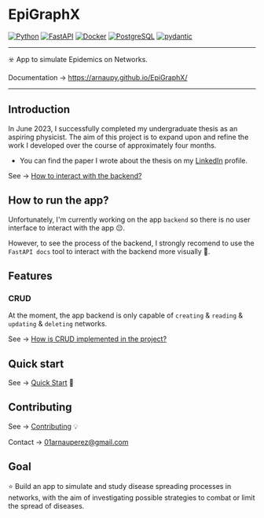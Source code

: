 # EpiGraphX
[![Python](https://img.shields.io/badge/Python-yellow?style=for-the-badge&logo=python&logoColor=white&labelColor=101010)](https://python.org)
[![FastAPI](https://img.shields.io/badge/FastAPI-289475?style=for-the-badge&logo=FastAPI&logoColor=white&labelColor=101010)](https://fastapi.tiangolo.com)
[![Docker](https://img.shields.io/badge/Docker-blue?style=for-the-badge&logo=docker&logoColor=white&labelColor=101010)](https://www.docker.com/)
[![PostgreSQL](https://img.shields.io/badge/SQLAlchemy-darkred?style=for-the-badge&logo=sqlalchemy&logoColor=white&labelColor=101010)](https://www.sqlalchemy.org/)
[![pydantic](https://img.shields.io/badge/pydantic-pink?style=for-the-badge&logo=pydantic&logoColor=white&labelColor=101010)](https://docs.pydantic.dev/latest/)

---
:biohazard: App to simulate Epidemics on Networks.

Documentation -> https://arnaupy.github.io/EpiGraphX/

---

## Introduction
In June 2023, I successfully completed my undergraduate thesis as an aspiring physicist. The aim of this project is to expand upon and refine the work I developed over the course of approximately four months.

* You can find the paper I wrote about the thesis on my [LinkedIn](https://www.linkedin.com/in/arnau-perez-perez/) profile.
  
See -> [How to interact with the backend?](./docs/dev-guide/InteractBackend/InteractBackend.md)

## How to run the app?
Unfortunately, I'm currently working on the app `backend` so there is no user interface to interact with the app :pensive:. 

However, to see the process of the backend, I strongly recomend to use the `FastAPI docs` tool to interact with the backend more visually :star_struck:.

## Features
### CRUD
At the moment, the app backend is only capable of `creating` & `reading` & `updating` & `deleting` networks. 

See -> [How is CRUD implemented in the project?](./docs/dev-guide/Features/CRUD.md)

## Quick start
See -> [Quick Start](./docs/dev-guide/QuickStart/QuickStart.md) :rocket:

## Contributing
See -> [Contributing](./docs/Contributing.md) :bulb:

Contact -> [01arnauperez@gmail.com](01arnauperez@gmail.com)

## Goal
:star: Build an app to simulate and study disease spreading processes in networks, with the aim of investigating possible strategies to combat or limit the spread of diseases.

